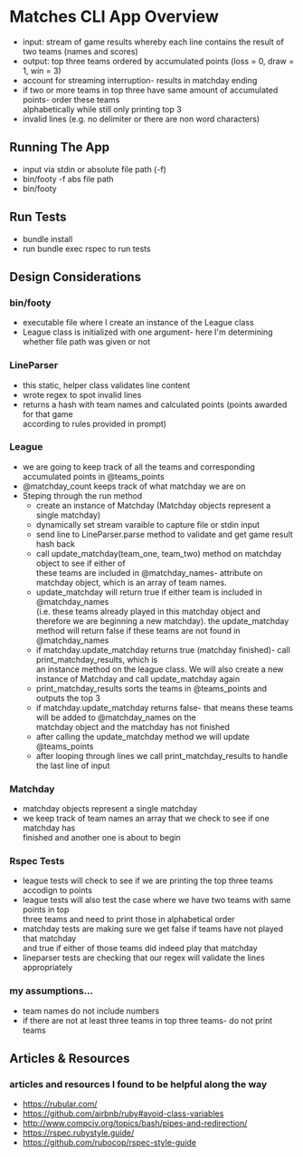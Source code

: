 # Matches CLI App Overview
* input: stream of game results whereby each line contains the result of two teams (names and scores)
* output: top three teams ordered by accumulated points (loss = 0, draw = 1, win = 3)
* account for streaming interruption- results in matchday ending
* if two or more teams in top three have same amount of accumulated points- order these teams  
 alphabetically while still only printing top 3
* invalid lines (e.g. no delimiter or there are non word characters)

## Running The App
* input via stdin or absolute file path (-f)
* bin/footy -f abs file path
* bin/footy

## Run Tests
* bundle install
* run bundle exec rspec to run tests

## Design Considerations
### bin/footy
* executable file where I create an instance of the League class
* League class is initialized with one argument- here I'm determining whether file path was given or not

### LineParser
* this static, helper class validates line content
* wrote regex to spot invalid lines
* returns a hash with team names and calculated points (points awarded for that game  
according to rules provided in prompt)

### League
* we are going to keep track of all the teams and corresponding accumulated points in @teams_points
* @matchday_count keeps track of what matchday we are on
* Steping through the run method
  - create an instance of Matchday (Matchday objects represent a single matchday)
  - dynamically set stream varaible to capture file or stdin input
  - send line to LineParser.parse method to validate and get game result hash back
  - call update_matchday(team_one, team_two) method on matchday object to see if either of  
  these teams are included in @matchday_names- attribute on matchday object, which is an array of team names.
  - update_matchday will return true if either team is included in @matchday_names  
  (i.e. these teams already played in this matchday object and therefore we are beginning a new matchday).
  the update_matchday method will return false if these teams are not found in @matchday_names
  - if matchday.update_matchday returns true (matchday finished)- call print_matchday_results, which is  
  an instance method on the league class. We will also create a new instance of Matchday and call update_matchday again
  - print_matchday_results sorts the teams in @teams_points and outputs the top 3
  - if matchday.update_matchday returns false- that means these teams will be added to @matchday_names on the  
  matchday object and the matchday has not finished
  - after calling the update_matchday method we will update @teams_points
  - after looping through lines we call print_matchday_results to handle the last line of input

### Matchday
* matchday objects represent a single matchday
* we keep track of team names an array that we check to see if one matchday has  
finished and another one is about to begin

### Rspec Tests
* league tests will check to see if we are printing the top three teams  
accodign to points
* league tests will also test the case where we have two teams with same points in top  
 three teams and need to print those in alphabetical order
* matchday tests are making sure we get false if teams have not played that matchday  
and true if either of those teams did indeed play that matchday
* lineparser tests are checking that our regex will validate the lines appropriately

### my assumptions...
* team names do not include numbers
* if there are not at least three teams in top three teams- do not print teams

## Articles & Resources
### articles and resources I found to be helpful along the way
* https://rubular.com/
* https://github.com/airbnb/ruby#avoid-class-variables
* http://www.compciv.org/topics/bash/pipes-and-redirection/
* https://rspec.rubystyle.guide/
* https://github.com/rubocop/rspec-style-guide

